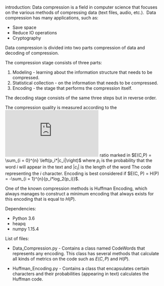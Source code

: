 introduction:
Data compression is a field in computer science that focuses on the various methods of compressing data (text files, audio, etc.).
 Data compression has many applications, such as:
* Save space
* Reduce IO operations
* Cryptography

Data compression is divided into two parts compression of data and decoding of compression.

The compression stage consists of three parts:

1. Modeling - learning about the information structure that needs to be compressed.
2. Statistical collection - on the information that needs to be compressed.
3. Encoding - the stage that performs the compression itself.

The decoding stage consists of the same three steps but in reverse order.

The compression quality is measured according to the ![](https://latex.codecogs.com/gif.latex?%5Cfrac%7Bbits%7D%7Bcharacter%7D) ratio marked in $E(C,P) = \sum_{i  = 0}^{n} \left(p_i*|c_i|\right)$ where $p_i$ is the probability that the word $i$ will appear in the text and $|c_i|$ is the length of the word The code representing the $i$ character. Encoding is best considered if $E(C, P) = H(P) = -\sum_{i = 1}^{n}{p_i*log_2(p_i)}$.

One of the known compression methods is Huffman Encoding, which always manages to construct a minimum encoding that always exists for this encoding that is equal to $H(P)$.

Dependencies:
* Python 3.6
* heapq
* numpy 1.15.4

List of files:
* Data_Compression.py - Contains a class named CodeWords that represents any encoding.
    This class has several methods that calculate all kinds of metrics on the code such as $E(C, P)$ and $H(P)$.

* Huffman_Encoding.py - Contains a class that encapsulates certain characters and their probabilities (appearing in text) calculates the Huffman code.
